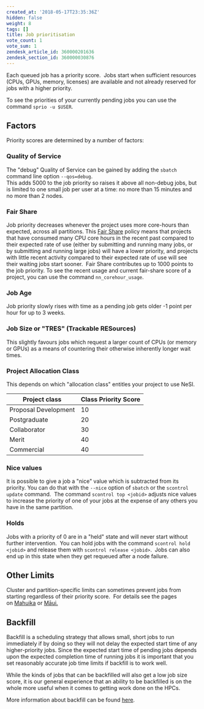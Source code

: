 ```yaml
---
created_at: '2018-05-17T23:35:36Z'
hidden: false
weight: 8
tags: []
title: Job prioritisation
vote_count: 1
vote_sum: 1
zendesk_article_id: 360000201636
zendesk_section_id: 360000030876
---
```


Each queued job has a priority score.  Jobs start when sufficient
resources (CPUs, GPUs, memory, licenses) are available and not already
reserved for jobs with a higher priority.

To see the priorities of your currently pending jobs you can use the
command `sprio -u $USER`.

## Factors

Priority scores are determined by a number of factors:

### Quality of Service

The "debug" Quality of Service can be gained by adding the `sbatch`
command line option `--qos=debug`.  
This adds 5000 to the job priority so raises it above all non-debug
jobs, but is limited to one small job per user at a time: no more than
15 minutes and no more than 2 nodes.

### Fair Share

Job priority decreases whenever the project uses more core-hours than
expected, across all partitions.
This [Fair Share](../../Scientific_Computing/Running_Jobs_on_Maui_and_Mahuika/Fair_Share.md)
policy means that projects that have consumed many CPU core hours in the
recent past compared to their expected rate of use (either by submitting
and running many jobs, or by submitting and running large jobs) will
have a lower priority, and projects with little recent activity compared
to their expected rate of use will see their waiting jobs start sooner.
 Fair Share contributes up to 1000 points to the job priority. To see
the recent usage and current fair-share score of a project, you can use
the command `nn_corehour_usage`.

### Job Age

Job priority slowly rises with time as a pending job gets older -1
point per hour for up to 3 weeks.

### Job Size or "TRES" (Trackable RESources)

This slightly favours jobs which request a larger count of CPUs (or
memory or GPUs) as a means of countering their otherwise inherently
longer wait times.

### Project Allocation Class

This depends on which "allocation class" entitles your project to use
NeSI.

| Project class        | Class Priority Score |
| -------------------- | -------------------- |
| Proposal Development | 10                   |
| Postgraduate         | 20                   |
| Collaborator         | 30                   |
| Merit                | 40                   |
| Commercial           | 40                   |

### Nice values

It is possible to give a job a "nice" value which is subtracted from its
priority. You can do that with the `--nice` option of `sbatch` or the
`scontrol update` command.  The command `scontrol top <jobid>` adjusts
nice values to increase the priority of one of your jobs at the expense
of any others you have in the same partition.

### Holds

Jobs with a priority of 0 are in a "held" state and will never start
without further intervention.  You can hold jobs with the command
`scontrol hold <jobid>` and release them with
`scontrol release <jobid>`.  Jobs can also end up in this state when
they get requeued after a node failure.

## Other Limits

Cluster and partition-specific limits can sometimes prevent jobs from
starting regardless of their priority score.  For details see the pages
on [Mahuika](../../Scientific_Computing/Running_Jobs_on_Maui_and_Mahuika/Mahuika_Slurm_Partitions.md) or
[Māui.](../../Scientific_Computing/Running_Jobs_on_Maui_and_Mahuika/Maui_Slurm_Partitions.md)

## Backfill

Backfill is a scheduling strategy that allows small, short jobs to run
immediately if by doing so they will not delay the expected start time
of any higher-priority jobs. Since the expected start time of pending
jobs depends upon the expected completion time of running jobs it is
important that you set reasonably accurate job time limits if backfill
is to work well.

While the kinds of jobs that can be backfilled will also get a low job
size score, it is our general experience that an ability to be
backfilled is on the whole more useful when it comes to getting work
done on the HPCs.

More information about backfill can be found
[here](https://slurm.schedmd.com/sched_config.html).
